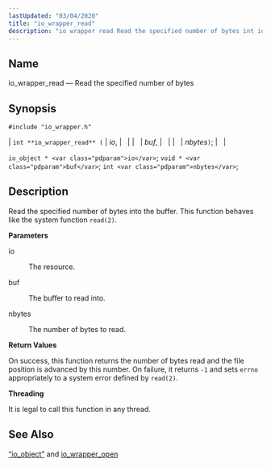 ```yaml
---
lastUpdated: "03/04/2020"
title: "io_wrapper_read"
description: "io wrapper read Read the specified number of bytes int io wrapper read io buf nbytes io object io void buf int nbytes Read the specified number of bytes into the buffer This function behaves like the system function read 2 io The resource buf The buffer to read into..."
---
```


<a name="apis.io_wrapper_read"></a> 
## Name

io_wrapper_read — Read the specified number of bytes

## Synopsis

`#include "io_wrapper.h"`

| `int **io_wrapper_read** (` | <var class="pdparam">io</var>, |   |
|   | <var class="pdparam">buf</var>, |   |
|   | <var class="pdparam">nbytes</var>`)`; |   |

`io_object * <var class="pdparam">io</var>`;
`void * <var class="pdparam">buf</var>`;
`int <var class="pdparam">nbytes</var>`;<a name="idp53952800"></a> 
## Description

Read the specified number of bytes into the buffer. This function behaves like the system function `read(2)`.

**<a name="idp53954528"></a> Parameters**

<dl class="variablelist">

<dt>io</dt>

<dd>

The resource.

</dd>

<dt>buf</dt>

<dd>

The buffer to read into.

</dd>

<dt>nbytes</dt>

<dd>

The number of bytes to read.

</dd>

</dl>

**<a name="idp53960896"></a> Return Values**

On success, this function returns the number of bytes read and the file position is advanced by this number. On failure, it returns `-1` and sets `errno` appropriately to a system error defined by `read(2)`.

**<a name="idp53963312"></a> Threading**

It is legal to call this function in any thread.

<a name="idp53964416"></a> 
## See Also

[“io_object”](/momentum/3/3-api/structs-io-object) and [io_wrapper_open](/momentum/3/3-api/apis-io-wrapper-open)